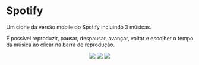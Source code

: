 # Spotify
Um clone da versão mobile do Spotify incluindo 3 músicas.

É possível reproduzir, pausar, despausar, avançar, voltar e escolher o tempo da música ao clicar na barra de reprodução.
<p align="center">
  <img src="https://user-images.githubusercontent.com/109696278/215901647-e9683010-9fd2-46a8-9345-9794ca791dd7.png" />
  <img src="https://user-images.githubusercontent.com/109696278/215901812-c252f59d-34e4-4adc-8008-1ec15f6c375b.png" />
  <img src="https://user-images.githubusercontent.com/109696278/215901953-2b0a38b6-dd16-4775-b457-a1e3d524111f.png" />
</p>
